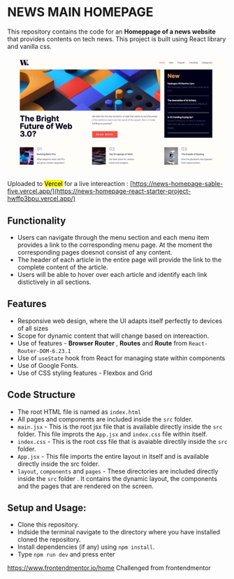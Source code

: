 # NEWS MAIN HOMEPAGE

This repository contains the code for an **Homeppage of a news website** that provides contents on tech news. This project is built using React library and vanilla css. 

![sample-image](https://github.com/PREETOMGOGOI123/News-Homepage-React-starter-project/blob/main/src/assets/images/design-preview/design-preview.png)

Uploaded to <mark>Vercel</mark> for a live intereaction :
[https://news-homepage-sable-five.vercel.app/](https://news-homepage-react-starter-project-hwffp3bpu.vercel.app/)


## Functionality
- Users can navigate through the menu section and each menu item provides a link to the corresponding menu page. At the moment the corresponding pages doesnot consist of any content.
- The header of each article in the entire page will provide the link to the complete content of the article.
- Users will be able to hover over each article and identify each link distictively in all sections.

## Features 
- Responsive web design, where the UI adapts itself perfectly to devices of all sizes
- Scope for dynamic content that will change based on intereaction.
- Use of features - **Browser Router** , **Routes** and **Route** from `React-Router-DOM-6.23.1`
- Use of `useState` hook from React for managing state within components
- Use of Google Fonts.
- Use of CSS styling features - Flexbox and Grid

## Code Structure
- The root HTML file is named as `index.html`
- All pages and components are included inside the `src` folder.
- `main.jsx` - This is the root jsx file that is available directly inside the `src` folder. This file improts the `App.jsx` and `index.css` file within itself.
- `index.css` - This is the root css file that is avaiable directily inside the `src` folder.
- `App.jsx` - This file imports the entire layout in itself and is available directly inside the src folder. 
- `layout`, `components` and `pages` - These directories are included directly inside the `src` folder . It contains the dynamic layout, the components and the pages that are rendered on the screen.

## Setup and Usage:
      
  - Clone this repository.
  - Indside the terminal navigate to the directory where you have installed cloned the repository.
  - Install dependencies (if any) using `npm install`.
  - Type `npm run dev` and press enter

https://www.frontendmentor.io/home
Challenged from frontendmentor
